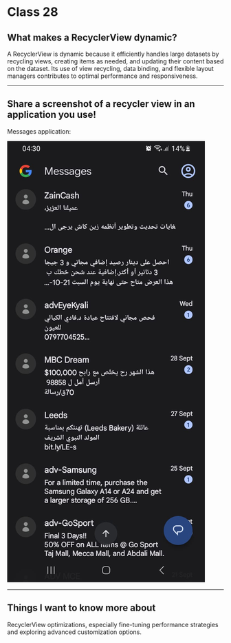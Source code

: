 # Class 28

## What makes a RecyclerView dynamic?

A RecyclerView is dynamic because it efficiently handles large datasets by recycling views, creating items as needed, and updating their content based on the dataset. Its use of view recycling, data binding, and flexible layout managers contributes to optimal performance and responsiveness.

---

## Share a screenshot of a recycler view in an application you use!

Messages application: 

![](./imgs/Messages.jpeg)

---

## Things I want to know more about

RecyclerView optimizations, especially fine-tuning performance strategies and exploring advanced customization options.
